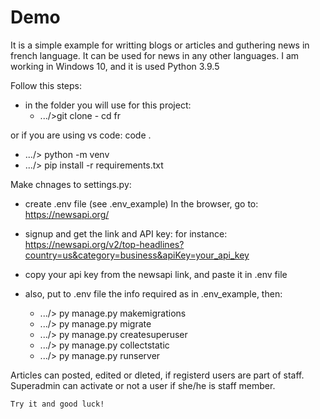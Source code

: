 # Demo

It is a simple example for writting blogs or articles and guthering news in french language. It can be used for news in any other languages. I am working in Windows 10, and it is used Python 3.9.5

Follow this steps: 
- in the folder you will use for this project:
    - .../>git clone <clone link of this project> - cd fr

or if you are using vs code: code . 

- .../> python -m venv <venv of your project> 
- .../> pip install -r requirements.txt

Make chnages to settings.py: 
- create .env file (see .env_example)
In the browser, go to: https://newsapi.org/ 

- signup and get the link and API key:
for instance:
https://newsapi.org/v2/top-headlines?country=us&category=business&apiKey=your_api_key

- copy your api key from the newsapi link, and paste it in .env file
- also, put to .env file the info required as in .env_example, then:

    - .../> py manage.py makemigrations
    - .../> py manage.py migrate
    - .../> py manage.py createsuperuser
    - .../> py manage.py collectstatic
    - .../> py manage.py runserver

Articles can posted, edited or dleted, if registerd users are part of staff. Superadmin can activate or not a user if she/he is staff member.

    Try it and good luck!
